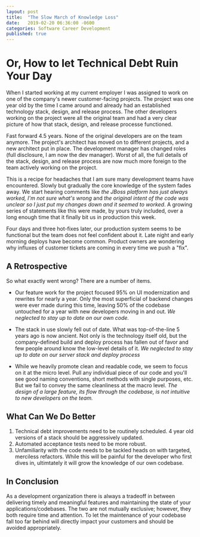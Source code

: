 ```yaml
---
layout: post
title:  "The Slow March of Knowledge Loss"
date:   2019-02-20 06:36:00 -0600
categories: Software Career Development
published: true
---
```


# Or, How to let Technical Debt Ruin Your Day

When I started working at my current employer I was assigned to work on one of the company's newer customer-facing projects. The project was one year old by the time I came around and already had an established technology stack, design, and release process. The other developers working on the project were all the original team and had a very clear picture of how that stack, design, and release processe functioned.

Fast forward 4.5 years. None of the original developers are on the team anymore. The project's architect has moved on to different projects, and a new architect put in place. The development manager has changed roles (full disclosure, I am now the dev manager). Worst of all, the full details of the stack, design, and release process are now much more foreign to the team actively working on the project.

This is a recipe for headaches that I am sure many development teams have encountered. Slowly but gradually the core knowledge of the system fades away. We start hearing comments like _the JBoss platform has just always worked, I'm not sure what's wrong_ and _the original intent of the code was unclear so I just put my changes down and it seemed to worked_. A growing series of statements like this were made, by yours truly included, over a long enough time that it finally bit us in production this week. 

Four days and three hot-fixes later, our production system seems to be functional but the team does not feel confident about it. Late night and early morning deploys have become common. Product owners are wondering why influxes of customer tickets are coming in every time we push a "fix".

## A Retrospective

So what exactly went wrong? There are a number of items.

* Our feature work for the project focused 95% on UI modernization and rewrites for nearly a year. Only the most superficial of backend changes were ever made during this time, leaving 50% of the codebase untouched for a year with new developers moving in and out. *We neglected to stay up to date on our own code.*

* The stack in use slowly fell out of date. What was top-of-the-line 5 years ago is now ancient. Not only is the technology itself old, but the company-defined build and deploy process has fallen out of favor and few people around know the low-level details of it. *We neglected to stay up to date on our server stack and deploy process*

* While we heavily promote clean and readable code, we seem to focus on it at the micro level. Pull any individual piece of our code and you'll see good naming conventions, short methods with single purposes, etc. But we fail to convey the same cleanliness at the macro level. *The design of a large feature, its flow through the codebase, is not intuitive to new developers on the team.* 

## What Can We Do Better

1. Technical debt improvements need to be routinely scheduled. 4 year old versions of a stack should be aggressively updated.
2. Automated acceptance tests need to be more robust.
3. Unfamiliarity with the code needs to be tackled heads on with targeted, merciless refactors. While this will be painful for the developer who first dives in, ultimtately it will grow the knowledge of our own codebase.

## In Conclusion

As a development organization there is always a tradeoff in between delivering timely and meaningful features and maintaining the state of your applications/codebases. The two are not mutually exclusive; however, they both require time and attention. To let the maintenance of your codebase fall too far behind will directly impact your customers and should be avoided appropriately.